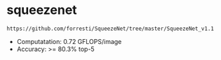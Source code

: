 # squeezenet

`https://github.com/forresti/SqueezeNet/tree/master/SqueezeNet_v1.1`

- Computatation: 0.72 GFLOPS/image
- Accuracy: >= 80.3% top-5

